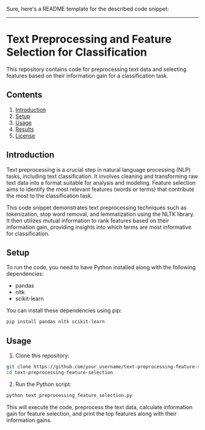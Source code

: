 Sure, here's a README template for the described code snippet:

---

# Text Preprocessing and Feature Selection for Classification

This repository contains code for preprocessing text data and selecting features based on their information gain for a classification task.

## Contents

1. [Introduction](#introduction)
2. [Setup](#setup)
3. [Usage](#usage)
4. [Results](#results)
5. [License](#license)

## Introduction

Text preprocessing is a crucial step in natural language processing (NLP) tasks, including text classification. It involves cleaning and transforming raw text data into a format suitable for analysis and modeling. Feature selection aims to identify the most relevant features (words or terms) that contribute the most to the classification task.

This code snippet demonstrates text preprocessing techniques such as tokenization, stop word removal, and lemmatization using the NLTK library. It then utilizes mutual information to rank features based on their information gain, providing insights into which terms are most informative for classification.

## Setup

To run the code, you need to have Python installed along with the following dependencies:

- pandas
- nltk
- scikit-learn

You can install these dependencies using pip:

```bash
pip install pandas nltk scikit-learn
```

## Usage

1. Clone this repository:

```bash
git clone https://github.com/your_username/text-preprocessing-feature-selection.git
cd text-preprocessing-feature-selection
```

2. Run the Python script:

```bash
python text_preprocessing_feature_selection.py
```

This will execute the code, preprocess the text data, calculate information gain for feature selection, and print the top features along with their information gains.
